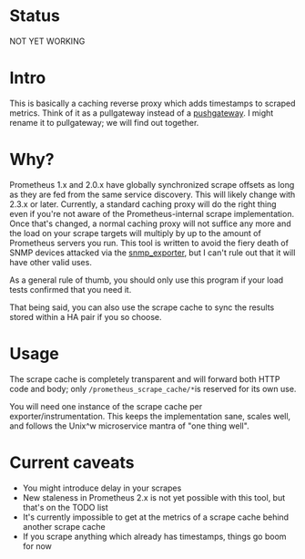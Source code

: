 # Status

NOT YET WORKING


# Intro

This is basically a caching reverse proxy which adds timestamps to scraped metrics.
Think of it as a pullgateway instead of a [pushgateway](https://github.com/prometheus/pushgateway).
I might rename it to pullgateway; we will find out together.


# Why?

Prometheus 1.x and 2.0.x have globally synchronized scrape offsets as long as they are fed from the same service discovery.
This will likely change with 2.3.x or later.
Currently, a standard caching proxy will do the right thing even if you're not aware of the Prometheus-internal scrape implementation.
Once that's changed, a normal caching proxy will not suffice any more and the load on your scrape targets will multiply by up to the amount of Prometheus servers you run.
This tool is written to avoid the fiery death of SNMP devices attacked via the [snmp_exporter](https://github.com/prometheus/snmp_exporter), but I can't rule out that it will have other valid uses.

As a general rule of thumb, you should only use this program if your load tests confirmed that you need it.

That being said, you can also use the scrape cache to sync the results stored within a HA pair if you so choose.


# Usage

The scrape cache is completely transparent and will forward both HTTP code and body; only `/prometheus_scrape_cache/*`is reserved for its own use.

You will need one instance of the scrape cache per exporter/instrumentation.
This keeps the implementation sane, scales well, and follows the Unix^w microservice mantra of "one thing well".


# Current caveats

* You might introduce delay in your scrapes
* New staleness in Prometheus 2.x is not yet possible with this tool, but that's on the TODO list
* It's currently impossible to get at the metrics of a scrape cache behind another scrape cache
* If you scrape anything which already has timestamps, things go boom for now
